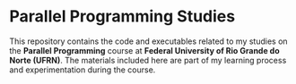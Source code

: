 # Parallel Programming Studies

This repository contains the code and executables related to my studies on the **Parallel Programming** course at **Federal University of Rio Grande do Norte (UFRN)**. The materials included here are part of my learning process and experimentation during the course.